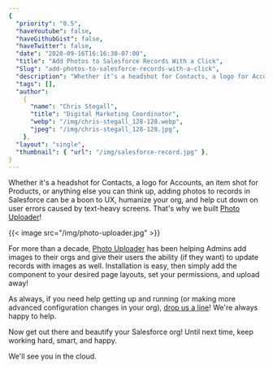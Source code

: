 ```yaml
---
{
  "priority": "0.5",
  "haveYoutube": false,
  "haveGithubGist": false,
  "haveTwitter": false,
  "date": "2020-09-16T16:16:30-07:00",
  "title": "Add Photos to Salesforce Records With a Click",
  "Slug": "add-photos-to-salesforce-records-with-a-click",
  "description": "Whether it’s a headshot for Contacts, a logo for Accounts, an item shot for Products, or anything else you can think up, adding photos to...",
  "tags": [],
  "author":
    {
      "name": "Chris Stegall",
      "title": "Digital Marketing Coordinator",
      "webp": "/img/chris-stegall_128-128.webp",
      "jpeg": "/img/chris-stegall_128-128.jpg",
    },
  "layout": "single",
  "thumbnail": { "url": "/img/salesforce-record.jpg" },
}
---
```


Whether it's a headshot for Contacts, a logo for Accounts, an item shot for Products, or anything else you can think up, adding photos to records in Salesforce can be a boon to UX, humanize your org, and help cut down on user errors caused by text-heavy screens. That's why we built [Photo Uploader](https://appexchange.salesforce.com/appxListingDetail?listingId=a0N30000001TKzOEAW)!

{{< image src="/img/photo-uploader.jpg" >}}

For more than a decade, [Photo Uploader](https://appexchange.salesforce.com/appxListingDetail?listingId=a0N30000001TKzOEAW) has been helping Admins add images to their orgs and give their users the ability (if they want) to update records with images as well. Installation is easy, then simply add the component to your desired page layouts, set your permissions, and upload away!

As always, if you need help getting up and running (or making more advanced configuration changes in your org), [drop us a line](https://www.mkpartners.com/contact/)! We're always happy to help.

Now get out there and beautify your Salesforce org! Until next time, keep working hard, smart, and happy.

We'll see you in the cloud.
